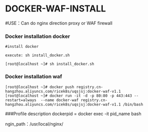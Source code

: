 # DOCKER-WAF-INSTALL #

#USE：Can do nginx direction proxy or WAF firewall


### Docker installation docker ###



    #install docker

    execute: sh install_docker.sh

    [root@localhost ~]# sh install_docker.sh


### Docker installation waf ###

    [root@localhost ~]# docker push registry.cn-hangzhou.aliyuncs.com/ricek8s/uqsjsj:docker-waf-v1.1
    [root@localhost ~]# docker run -it -d -p 80:80 -p 443:443 --restart=always  --name docker-waf registry.cn-hangzhou.aliyuncs.com/ricek8s/uqsjsj:docker-waf-v1.1 /bin/bash



###Profile description
dockerpid  = docker exec -it pid_name bash

ngin_path：/usr/local/nginx/







